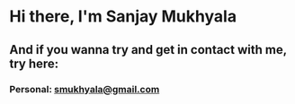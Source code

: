 # Hi there, I'm **Sanjay Mukhyala**

## And if you wanna try and get in contact with me, try here:
### Personal: [smukhyala@gmail.com](https://mail.google.com/mail/?view=cm&fs=1&to=smukhyala@gmail.com)
